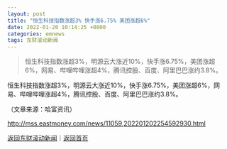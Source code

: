 ```yaml
---
layout: post
title: "恒生科技指数涨超3% 快手涨6.75% 美团涨超6%"
date: 2022-01-20 10:14:25 +0800
categories: emnews
tags: 东财滚动新闻
---
```

> 恒生科技指数涨超3%，明源云大涨近10%，快手涨6.75%，美团涨超6%，网易、哔哩哔哩涨超4%，腾讯控股、百度、阿里巴巴涨约3.8%。

<p>恒生科技指数涨超3%，明源云大涨近10%，快手涨6.75%，美团涨超6%，网易、哔哩哔哩涨超4%，腾讯控股、百度、阿里巴巴涨约3.8%。</p><p class="em_media">（文章来源：哈富资讯）</p>

<http://mss.eastmoney.com/news/11059,202201202254592930.html>

[返回东财滚动新闻](//finews.withounder.com/emnews/)｜[返回首页](//finews.withounder.com/)